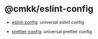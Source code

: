 # @cmkk/eslint-config

* [eslint-config](./packages/eslint-config/): universal eslint config

* [prettier-config](./packages/prettier-config/): universal prettier config
